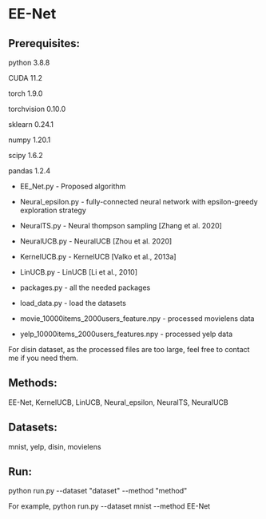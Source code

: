 
# EE-Net

## Prerequisites: 

python 3.8.8

CUDA 11.2

torch 1.9.0

torchvision 0.10.0

sklearn 0.24.1

numpy 1.20.1

scipy 1.6.2

pandas 1.2.4




* EE_Net.py  -  Proposed algorithm 
* Neural_epsilon.py - fully-connected neural network with epsilon-greedy exploration strategy
* NeuralTS.py - Neural thompson sampling  [Zhang et al. 2020]
* NeuralUCB.py - NeuralUCB [Zhou et al. 2020]
* KernelUCB.py - KernelUCB [Valko et al., 2013a]
* LinUCB.py - LinUCB [Li et al., 2010]

* packages.py - all the needed packages
* load_data.py - load the datasets
* movie_10000items_2000users_feature.npy - processed movielens data
* yelp_10000items_2000users_features.npy - processed yelp data


For disin dataset, as the processed files are too large, feel free to contact me if you need them. 

## Methods:
EE-Net, KernelUCB, LinUCB, Neural_epsilon, NeuralTS, NeuralUCB 


## Datasets:
mnist, yelp, disin, movielens


## Run:
python run.py --dataset "dataset" --method "method"

For example, python run.py --dataset mnist --method EE-Net   
